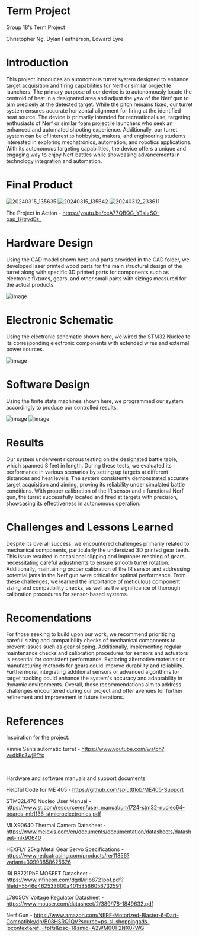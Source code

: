# Term Project
 Group 18's Term Project
 
 Christopher Ng, Dylan Featherson, Edward Eyre


# Introduction
This project introduces an autonomous turret system designed to enhance target acquisition and firing capabilities for Nerf or similar projectile launchers. The primary purpose of our device is to autonomously locate the centroid of heat in a designated area and adjust the yaw of the Nerf gun to aim precisely at the detected target. While the pitch remains fixed, our turret system ensures accurate horizontal alignment for firing at the identified heat source. The device is primarily intended for recreational use, targeting enthusiasts of Nerf or similar foam projectile launchers who seek an enhanced and automated shooting experience. Additionally, our turret system can be of interest to hobbyists, makers, and engineering students interested in exploring mechatronics, automation, and robotics applications. With its autonomous targeting capabilities, the device offers a unique and engaging way to enjoy Nerf battles while showcasing advancements in technology integration and automation.

# Final Product
![20240315_135635](https://github.com/Cadre1/Term-Project/assets/55156855/13e64ac5-0520-4c69-b7a5-7084ba4032b9)
![20240315_135642](https://github.com/Cadre1/Term-Project/assets/55156855/f875bbc5-17c6-4bc6-b902-88512c888c7d)
![20240312_233611](https://github.com/Cadre1/Term-Project/assets/55156855/3b1dd39f-36ef-4f7a-80c1-1240762ae399)


The Project in Action - https://youtu.be/ceA77QBQG_Y?si=SO-bap_1HtrvdEz_

# Hardware Design
Using the CAD model shown here and parts provided in the CAD folder, we developed laser printed wood parts for the main structural design of the turret along with specific 3D printed parts for components such as electronic fixtures, gears, and other small parts with sizings measured for the actual products. 

![image](https://github.com/Cadre1/Term-Project/assets/156386309/14a63418-f225-4f98-84ee-75bd75f43966)


# Electronic Schematic
Using the electronic schematic shown here, we wired the STM32 Nucleo to its corresponding electronic components with extended wires and external power sources.

![image](https://github.com/Cadre1/Term-Project/assets/156386309/85fd8def-7f5e-48b9-8cd7-d34d9cd2ef06)

# Software Design
Using the finite state machines shown here, we programmed our system accordingly to produce our controlled results.

![image](https://github.com/Cadre1/Term-Project/assets/55156855/35797bbd-3ab6-4ab8-95d5-6899b830bee7)
![image](https://github.com/Cadre1/Term-Project/assets/55156855/cc1501a2-59ac-47d4-a599-750216bdc687)

# Results
Our system underwent rigorous testing on the designated battle table, which spanned 8 feet in length. During these tests, we evaluated its performance in various scenarios by setting up targets at different distances and heat levels. The system consistently demonstrated accurate target acquisition and aiming, proving its reliability under simulated battle conditions. With proper calibration of the IR sensor and a functional Nerf gun, the turret successfully located and fired at targets with precision, showcasing its effectiveness in autonomous operation.

# Challenges and Lessons Learned
Despite its overall success, we encountered challenges primarily related to mechanical components, particularly the undersized 3D printed gear teeth. This issue resulted in occasional slipping and improper meshing of gears, necessitating careful adjustments to ensure smooth turret rotation. Additionally, maintaining proper calibration of the IR sensor and addressing potential jams in the Nerf gun were critical for optimal performance. From these challenges, we learned the importance of meticulous component sizing and compatibility checks, as well as the significance of thorough calibration procedures for sensor-based systems.

# Recomendations
For those seeking to build upon our work, we recommend prioritizing careful sizing and compatibility checks of mechanical components to prevent issues such as gear slipping. Additionally, implementing regular maintenance checks and calibration procedures for sensors and actuators is essential for consistent performance. Exploring alternative materials or manufacturing methods for gears could improve durability and reliability. Furthermore, integrating additional sensors or advanced algorithms for target tracking could enhance the system's accuracy and adaptability in dynamic environments. Overall, these recommendations aim to address challenges encountered during our project and offer avenues for further refinement and improvement in future iterations.

# References
Inspiration for the project: 

Vinnie San’s automatic turret - https://www.youtube.com/watch?v=dkEc3wjEfYc

<br>

Hardware and software manuals and support documents:

Helpful Code for ME 405 - https://github.com/spluttflob/ME405-Support

STM32L476 Nucleo User Manual - https://www.st.com/resource/en/user_manual/um1724-stm32-nucleo64-boards-mb1136-stmicroelectronics.pdf

MLX90640 Thermal Camera Datasheet - https://www.melexis.com/en/documents/documentation/datasheets/datasheet-mlx90640

HEXFLY 25kg Metal Gear Servo Specifications - https://www.redcatracing.com/products/rer11856?variant=30993858625626

IRLB8721PbF MOSFET Datasheet - https://www.infineon.com/dgdl/irlb8721pbf.pdf?fileId=5546d462533600a40153566056732591

L7805CV Voltage Regulator Datasheet - https://www.mouser.com/datasheet/2/389/l78-1849632.pdf

Nerf Gun - https://www.amazon.com/NERF-Motorized-Blaster-6-Dart-Compatible/dp/B08HSRQ1QV?source=ps-sl-shoppingads-lpcontext&ref_=fplfs&psc=1&smid=A2WM0OF2NX07WG
